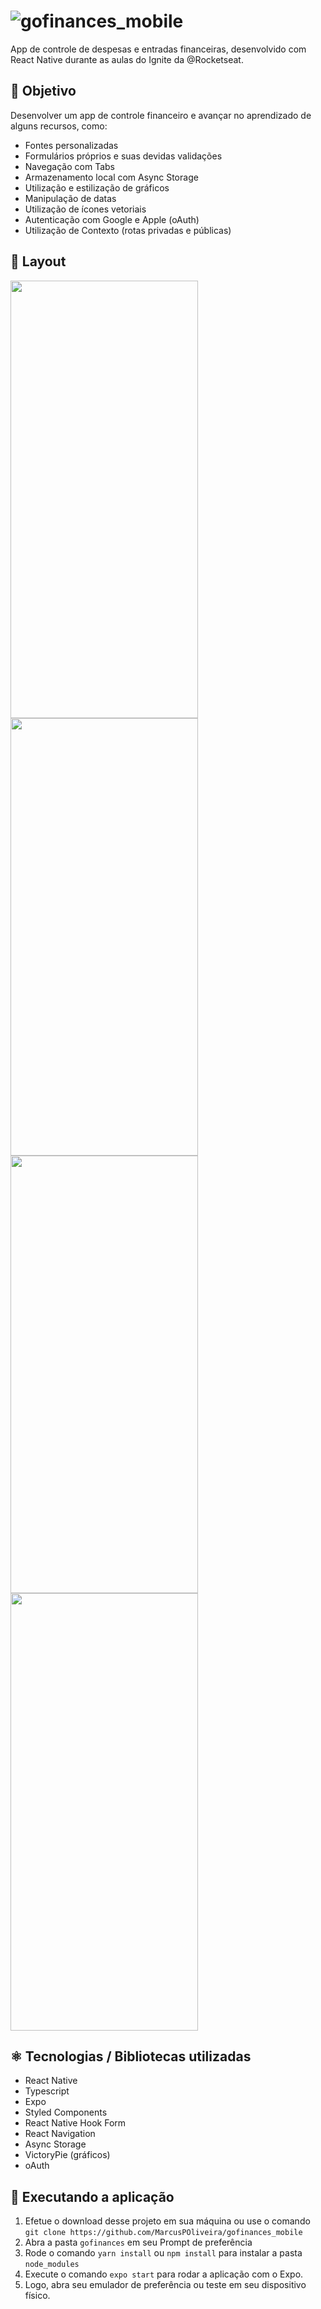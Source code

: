 # ![gofinances_mobile](gofinances_mobile/src/assets/logo.svg)

App de controle de despesas e entradas financeiras, desenvolvido com React Native durante as aulas do Ignite da @Rocketseat.

## 📖 Objetivo

Desenvolver um app de controle financeiro e avançar no aprendizado de alguns recursos, como:
- Fontes personalizadas
- Formulários próprios e suas devidas validações
- Navegação com Tabs
- Armazenamento local com Async Storage
- Utilização e estilização de gráficos
- Manipulação de datas
- Utilização de ícones vetoriais
- Autenticação com Google e Apple (oAuth)
- Utilização de Contexto (rotas privadas e públicas)

## 📱 Layout

<p float="left">
  <img src="https://user-images.githubusercontent.com/47436367/159372951-be930ba1-f329-4f4f-80a9-b8a47e4cc8a3.jpeg" height=700 width=300> 
  <img src="https://user-images.githubusercontent.com/47436367/159372962-7bb9112b-202e-438c-a6af-88e432907dab.jpeg" height=700 width=300>
  <img src="https://user-images.githubusercontent.com/47436367/159372973-c40ebbec-cb88-48ca-9e01-456c3b2df713.jpeg" height=700 width=300>
  <img src="https://user-images.githubusercontent.com/47436367/159372980-c7ed6b2e-c760-4c82-9975-6dabd03015e0.jpeg" height=700 width=300>
</p>

## ⚛ Tecnologias / Bibliotecas utilizadas
- React Native
- Typescript
- Expo
- Styled Components
- React Native Hook Form
- React Navigation
- Async Storage
- VictoryPie (gráficos)
- oAuth

## 🔧 Executando a aplicação
1. Efetue o download desse projeto em sua máquina ou use o comando ``git clone https://github.com/MarcusPOliveira/gofinances_mobile``
2. Abra a pasta ``gofinances`` em seu Prompt de preferência
3. Rode o comando ``yarn install`` ou ``npm install`` para instalar a pasta ``node_modules``
4. Execute o comando ``expo start`` para rodar a aplicação com o Expo.
5. Logo, abra seu emulador de preferência ou teste em seu dispositivo físico.
